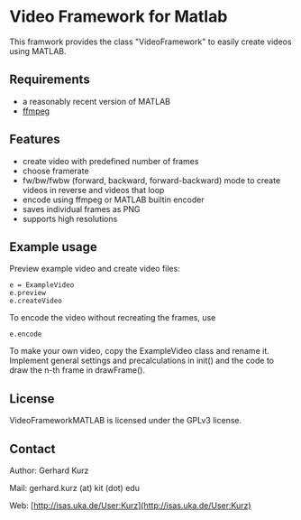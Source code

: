 Video Framework for Matlab
==========================

This framwork provides the class "VideoFramework" to easily create videos using MATLAB.

Requirements
------------

  * a reasonably recent version of MATLAB
  * [ffmpeg](https://www.ffmpeg.org/)

Features
--------

  * create video with predefined number of frames
  * choose framerate
  * fw/bw/fwbw (forward, backward, forward-backward) mode to create videos in reverse and videos that loop
  * encode using ffmpeg or MATLAB builtin encoder
  * saves individual frames as PNG
  * supports high resolutions

Example usage
-------------
Preview example video and create video files:

	e = ExampleVideo
	e.preview
	e.createVideo

To encode the video without recreating the frames, use 

	e.encode

To make your own video, copy the ExampleVideo class and rename it. Implement general settings and precalculations in init() and the code to draw the n-th frame in drawFrame(). 

License
-------

VideoFrameworkMATLAB is licensed under the GPLv3 license.

Contact
-------

Author: Gerhard Kurz

Mail: gerhard.kurz (at) kit (dot) edu

Web: [http://isas.uka.de/User:Kurz](http://isas.uka.de/User:Kurz)

